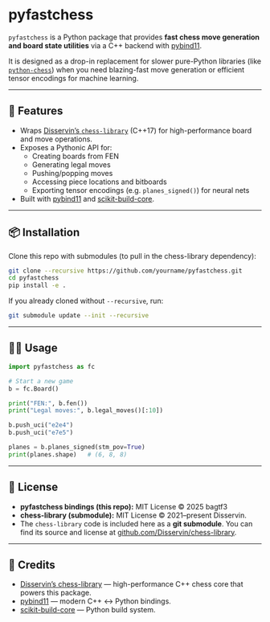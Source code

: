 # pyfastchess

`pyfastchess` is a Python package that provides **fast chess move generation and board state utilities** via a C++ backend with [pybind11](https://github.com/pybind/pybind11).  

It is designed as a drop-in replacement for slower pure-Python libraries (like [`python-chess`](https://github.com/niklasf/python-chess)) when you need blazing-fast move generation or efficient tensor encodings for machine learning.

---

## 🚀 Features
- Wraps [Disservin’s `chess-library`](https://github.com/Disservin/chess-library) (C++17) for high-performance board and move operations.  
- Exposes a Pythonic API for:
  - Creating boards from FEN
  - Generating legal moves
  - Pushing/popping moves
  - Accessing piece locations and bitboards
  - Exporting tensor encodings (e.g. `planes_signed()`) for neural nets  
- Built with [pybind11](https://github.com/pybind/pybind11) and [scikit-build-core](https://scikit-build-core.readthedocs.io).

---

## 📦 Installation
Clone this repo with submodules (to pull in the chess-library dependency):

```bash
git clone --recursive https://github.com/yourname/pyfastchess.git
cd pyfastchess
pip install -e .
```

If you already cloned without `--recursive`, run:

```bash
git submodule update --init --recursive
```

---

## 🧑‍💻 Usage

```python
import pyfastchess as fc

# Start a new game
b = fc.Board()

print("FEN:", b.fen())
print("Legal moves:", b.legal_moves()[:10])

b.push_uci("e2e4")
b.push_uci("e7e5")

planes = b.planes_signed(stm_pov=True)
print(planes.shape)   # (6, 8, 8)
```

---

## 📜 License

- **pyfastchess bindings (this repo):** MIT License © 2025 bagtf3
- **chess-library (submodule):** MIT License © 2021–present Disservin.  
- The `chess-library` code is included here as a **git submodule**. You can find its source and license at [github.com/Disservin/chess-library](https://github.com/Disservin/chess-library).  

---

## 🙏 Credits

- [Disservin’s chess-library](https://github.com/Disservin/chess-library) — high-performance C++ chess core that powers this package.  
- [pybind11](https://github.com/pybind/pybind11) — modern C++ ↔ Python bindings.  
- [scikit-build-core](https://scikit-build-core.readthedocs.io) — Python build system.  
